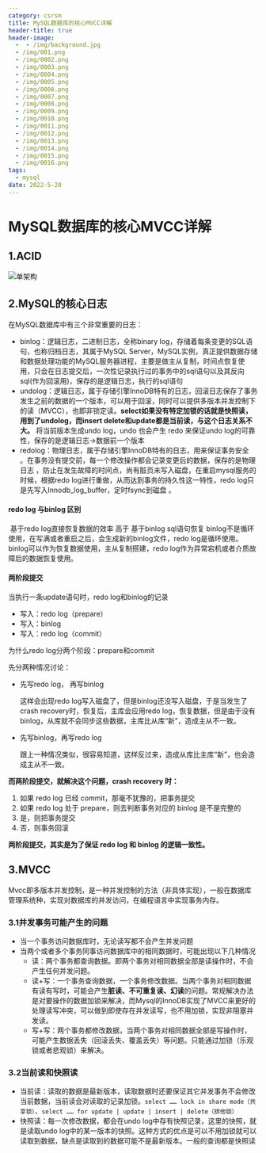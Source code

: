 ```yaml
---
category: csrsm
title: MySQL数据库的核心MVCC详解
header-title: true
header-image:
  -  - /img/background.jpg
  - /img/001.png
  - /img/0002.png
  - /img/0003.png
  - /img/0004.png
  - /img/0005.png
  - /img/0006.png
  - /img/0007.png
  - /img/0008.png
  - /img/0009.png
  - /img/0010.png
  - /img/0011.png
  - /img/0012.png
  - /img/0013.png
  - /img/0014.png
  - /img/0015.png
  - /img/0016.png
tags:
  - mysql
date: 2022-5-20
---
```


# MySQL数据库的核心MVCC详解



## 1.ACID

 <img :src="$withBase('/img/mysql/mysql-acid.png')" alt="单架构">

## 2.MySQL的核心日志

在MySQL数据库中有三个非常重要的日志：

- binlog：逻辑日志，二进制日志，全称binary log，存储着每条变更的SQL语句，也称归档日志，其属于MySQL Server，MySQL实例，真正提供数据存储和数据处理功能的MySQL服务器进程，主要是做主从复制，时间点恢复使用，只会在日志提交后，一次性记录执行过的事务中的sql语句以及其反向sql(作为回滚用)，保存的是逻辑日志，执行的sql语句 
- undolog：逻辑日志，属于存储引擎InnoDB特有的日志，回滚日志保存了事务发生之前的数据的一个版本，可以用于回滚，同时可以提供多版本并发控制下的读（MVCC），也即非锁定读。**select如果没有特定加锁的话就是快照读，用到了undolog，而insert delete和update都是当前读，与这个日志关系不大。** 将当前版本生成undo log，undo 也会产生 redo 来保证undo log的可靠性，保存的是逻辑日志->数据前一个版本 
- redolog：物理日志，属于存储引擎InnoDB特有的日志，用来保证事务安全 。在事务没有提交前，每一个修改操作都会记录变更后的数据，保存的是物理日志 ，防止在发生故障的时间点，尚有脏页未写入磁盘，在重启mysql服务的时候，根据redo log进行重做，从而达到事务的持久性这一特性，redo log只是先写入Innodb_log_buffer，定时fsync到磁盘 。

#### redo log 与binlog 区别

​	基于redo log直接恢复数据的效率 高于 基于binlog sql语句恢复 binlog不是循环使用，在写满或者重启之后，会生成新的binlog文件，redo log是循环使用。 binlog可以作为恢复数据使用，主从复制搭建，redo log作为异常宕机或者介质故障后的数据恢复使用。 

#### 两阶段提交

当执行一条update语句时，redo log和binlog的记录

- 写入：redo log（prepare）
- 写入：binlog
- 写入：redo log（commit）

为什么redo log分两个阶段：prepare和commit

先分两种情况讨论：

- 先写redo log， 再写binlog

  这样会出现redo log写入磁盘了，但是binlog还没写入磁盘，于是当发生了crash recovery时，恢复后，主库会应用redo log，恢复数据，但是由于没有binlog，从库就不会同步这些数据，主库比从库“新”，造成主从不一致。

- 先写binlog，再写redo log

  跟上一种情况类似，很容易知道，这样反过来，造成从库比主库“新”，也会造成主从不一致。

**而两阶段提交，就解决这个问题，crash recovery 时：** 

1. 如果 redo log 已经 commit，那毫不犹豫的，把事务提交 
2. 如果 redo log 处于 prepare，则去判断事务对应的 binlog 是不是完整的
3. 是，则把事务提交
4. 否，则事务回滚 

**两阶段提交，其实是为了保证 redo log 和 binlog 的逻辑一致性。** 

## 3.MVCC

​	Mvcc即多版本并发控制，是一种并发控制的方法（非具体实现），一般在数据库管理系统种，实现对数据库的并发访问，在编程语言中实现事务内存。

### 3.1并发事务可能产生的问题

- 当一个事务访问数据库时，无论读写都不会产生并发问题
- 当两个或者多个事务同事访问数据库中的相同数据时，可能出现以下几种情况
  - 读：两个事务都查询数据。即两个事务对相同数据全部是读操作时，不会产生任何并发问题。
  - 读+写：一个事务查询数据，一个事务修改数据。当两个事务对相同数据有读有写时，可能会产生**脏读、不可重复读、幻读**的问题。常规解决办法是对要操作的数据加锁来解决，而Mysql的InnoDB实现了MVCC来更好的处理读写冲突，可以做到即使存在并发读写，也不用加锁，实现非阻塞并发读。
  - 写+写：两个事务都修改数据，当两个事务对相同数据全部是写操作时，可能产生数据丢失（回滚丢失、覆盖丢失）等问题。只能通过加锁（乐观锁或者悲观锁）来解决。

### 3.2当前读和快照读

- 当前读：读取的数据是最新版本，读取数据时还要保证其它并发事务不会修改当前数据，当前读会对读取的记录加锁。`select …… lock in share mode（共享锁）`、`select …… for update | update | insert | delete（排他锁）` 
- 快照读：每一次修改数据，都会在undo log中存有快照记录，这里的快照，就是读取undo log中的某一版本的快照。这种方式的优点是可以不用加锁就可以读取到数据，缺点是读取到的数据可能不是最新版本。一般的查询都是快照读